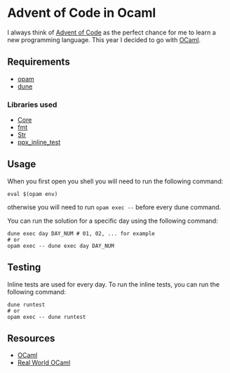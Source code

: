 # Advent of Code in Ocaml

I always think of [Advent of Code](https://adventofcode.com) as the perfect chance for me to learn a new programming language. This year I decided to go with [OCaml](https://ocaml.org).

## Requirements

- [opam](https://opam.ocaml.org)
- [dune](https://dune.build)

### Libraries used

- [Core](https://opensource.janestreet.com/core/)
- [fmt](https://github.com/dbuenzli/fmt)
- [Str](https://ocaml.org/manual/5.2/api/Str.html)
- [ppx_inline_test](https://github.com/janestreet/ppx_inline_test)

## Usage

When you first open you shell you will need to run the following command:

``` shell
eval $(opam env)
```

otherwise you will need to run `opam exec --` before every dune command.

You can run the solution for a specific day using the following command:

``` shell
dune exec day DAY_NUM # 01, 02, ... for example
# or
opam exec -- dune exec day DAY_NUM
```

## Testing

Inline tests are used for every day. To run the inline tests, you can run the following command:

``` shell
dune runtest
# or
opam exec -- dune runtest
```

## Resources

- [OCaml](https://ocaml.org)
- [Real World OCaml](https://dev.realworldocaml.org)
